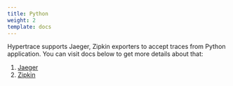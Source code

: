```yaml
---
title: Python
weight: 2
template: docs
---
```


Hypertrace supports Jaeger, Zipkin exporters to accept traces from Python application. You can visit docs below to get more details about that:

1. [Jaeger](https://docs.hypertrace.org/docs/python/py-jaeger/)
2. [Zipkin](https://docs.hypertrace.org/docs/python/py-zipkin/)
